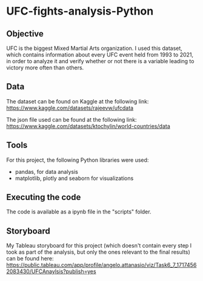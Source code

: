 # UFC-fights-analysis-Python

## Objective 
UFC is the biggest Mixed Martial Arts organization. I used this dataset, which contains information about every UFC event held from 1993 to 2021, in order to analyze it and verify whether or not there is a variable leading to victory more often than others. 

## Data
The dataset can be found on Kaggle at the following link: https://www.kaggle.com/datasets/rajeevw/ufcdata

The json file used can be found at the following link: https://www.kaggle.com/datasets/ktochylin/world-countries/data

## Tools
For this project, the following Python libraries were used:
- pandas, for data analysis
- matplotlib, plotly and seaborn for visualizations

## Executing the code
The code is available as a ipynb file in the "scripts" folder. 

## Storyboard
My Tableau storyboard for this project (which doesn't contain every step I took as part of the analysis, but only the ones relevant to the final results) can be found here:
https://public.tableau.com/app/profile/angelo.attanasio/viz/Task6_7_17174562083430/UFCAnaylsis?publish=yes
